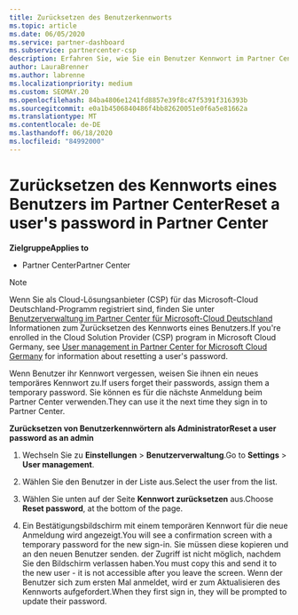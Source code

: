 ```yaml
---
title: Zurücksetzen des Benutzerkennworts
ms.topic: article
ms.date: 06/05/2020
ms.service: partner-dashboard
ms.subservice: partnercenter-csp
description: Erfahren Sie, wie Sie ein Benutzer Kennwort im Partner Center zurücksetzen. Benutzer erhalten ein temporäres Kennwort, wenn Sie sich das nächste Mal beim Partner Center anmelden.
author: LauraBrenner
ms.author: labrenne
ms.localizationpriority: medium
ms.custom: SEOMAY.20
ms.openlocfilehash: 84ba4806e1241fd8857e39f8c47f5391f316393b
ms.sourcegitcommit: e0a1b4506840486f4bb82620051e0f6a5e81662a
ms.translationtype: MT
ms.contentlocale: de-DE
ms.lasthandoff: 06/18/2020
ms.locfileid: "84992000"
---
```

# <a name="reset-a-users-password-in-partner-center"></a><span data-ttu-id="f00f7-104">Zurücksetzen des Kennworts eines Benutzers im Partner Center</span><span class="sxs-lookup"><span data-stu-id="f00f7-104">Reset a user's password in Partner Center</span></span>

<span data-ttu-id="f00f7-105">**Zielgruppe**</span><span class="sxs-lookup"><span data-stu-id="f00f7-105">**Applies to**</span></span>

- <span data-ttu-id="f00f7-106">Partner Center</span><span class="sxs-lookup"><span data-stu-id="f00f7-106">Partner Center</span></span>

> [!NOTE]  
> <span data-ttu-id="f00f7-107">Wenn Sie als Cloud-Lösungsanbieter (CSP) für das Microsoft-Cloud Deutschland-Programm registriert sind, finden Sie unter [Benutzerverwaltung im Partner Center für Microsoft-Cloud Deutschland](user-management-in-partner-center-for-microsoft-cloud-germany.md) Informationen zum Zurücksetzen des Kennworts eines Benutzers.</span><span class="sxs-lookup"><span data-stu-id="f00f7-107">If you're enrolled in the Cloud Solution Provider (CSP) program in Microsoft Cloud Germany, see [User management in Partner Center for Microsoft Cloud Germany](user-management-in-partner-center-for-microsoft-cloud-germany.md) for information about resetting a user's password.</span></span>

<span data-ttu-id="f00f7-108">Wenn Benutzer ihr Kennwort vergessen, weisen Sie ihnen ein neues temporäres Kennwort zu.</span><span class="sxs-lookup"><span data-stu-id="f00f7-108">If users forget their passwords, assign them a temporary password.</span></span> <span data-ttu-id="f00f7-109">Sie können es für die nächste Anmeldung beim Partner Center verwenden.</span><span class="sxs-lookup"><span data-stu-id="f00f7-109">They can use it the next time they sign in to Partner Center.</span></span>

<span data-ttu-id="f00f7-110">**Zurücksetzen von Benutzerkennwörtern als Administrator**</span><span class="sxs-lookup"><span data-stu-id="f00f7-110">**Reset a user password as an admin**</span></span>

1. <span data-ttu-id="f00f7-111">Wechseln Sie zu **Einstellungen** &gt; **Benutzerverwaltung**.</span><span class="sxs-lookup"><span data-stu-id="f00f7-111">Go to **Settings** &gt; **User management**.</span></span>

2. <span data-ttu-id="f00f7-112">Wählen Sie den Benutzer in der Liste aus.</span><span class="sxs-lookup"><span data-stu-id="f00f7-112">Select the user from the list.</span></span>

3. <span data-ttu-id="f00f7-113">Wählen Sie unten auf der Seite **Kennwort zurücksetzen** aus.</span><span class="sxs-lookup"><span data-stu-id="f00f7-113">Choose **Reset password**, at the bottom of the page.</span></span>

4. <span data-ttu-id="f00f7-114">Ein Bestätigungsbildschirm mit einem temporären Kennwort für die neue Anmeldung wird angezeigt.</span><span class="sxs-lookup"><span data-stu-id="f00f7-114">You will see a confirmation screen with a temporary password for the new sign-in.</span></span> <span data-ttu-id="f00f7-115">Sie müssen diese kopieren und an den neuen Benutzer senden. der Zugriff ist nicht möglich, nachdem Sie den Bildschirm verlassen haben.</span><span class="sxs-lookup"><span data-stu-id="f00f7-115">You must copy this and send it to the new user - it is not accessible after you leave the screen.</span></span> <span data-ttu-id="f00f7-116">Wenn der Benutzer sich zum ersten Mal anmeldet, wird er zum Aktualisieren des Kennworts aufgefordert.</span><span class="sxs-lookup"><span data-stu-id="f00f7-116">When they first sign in, they will be prompted to update their password.</span></span>

